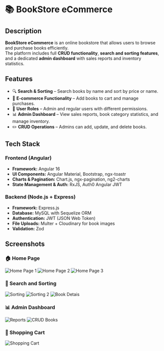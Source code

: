 # 📚 BookStore eCommerce

## Description  
**BookStore eCommerce** is an online bookstore that allows users to browse and purchase books efficiently.  
The platform includes full **CRUD functionality**, **search and sorting features**, and a dedicated **admin dashboard** with sales reports and inventory statistics.  

## Features  
- 🔍 **Search & Sorting** – Search books by name and sort by price or name.  
- 🛒 **E-commerce Functionality** – Add books to cart and manage purchases.  
- 👥 **User Roles** – Admin and regular users with different permissions.  
- 📊 **Admin Dashboard** – View sales reports, book category statistics, and manage inventory.  
- ✏️ **CRUD Operations** – Admins can add, update, and delete books.  

## Tech Stack  

### Frontend (Angular)  
- **Framework:** Angular 16  
- **UI Components:** Angular Material, Bootstrap, ngx-toastr  
- **Charts & Pagination:** Chart.js, ngx-pagination, ng2-charts  
- **State Management & Auth:** RxJS, Auth0 Angular JWT  

### Backend (Node.js + Express)  
- **Framework:** Express.js  
- **Database:** MySQL with Sequelize ORM  
- **Authentication:** JWT (JSON Web Token)  
- **File Uploads:** Multer + Cloudinary for book images  
- **Validation:** Zod  

## Screenshots
### 🏠 Home Page
![Home Page 1](https://github.com/user-attachments/assets/5a1c9013-2121-4000-91d5-25ac94cd5fe2)
![Home Page 2](https://github.com/user-attachments/assets/376592d5-1869-43a3-a9dc-fc859d2b765e)
![Home Page 3](https://github.com/user-attachments/assets/c17ed495-581f-4fc9-b850-d1b380d67d98)


### 🔎 Search and Sorting
![Sorting](https://github.com/user-attachments/assets/5f687619-3e58-4ca6-a397-c08512a7bf81)
![Sorting 2](https://github.com/user-attachments/assets/ff80c0f8-744b-45be-b658-4836ec6d7681)
![Book Detais](https://github.com/user-attachments/assets/e57e508f-0cef-4bb4-803b-44d0bb880792)


### 📊 Admin Dashboard
![Reports](https://github.com/user-attachments/assets/7e4c8ba8-aa1f-4f65-9498-217d9ac3b348)
![CRUD Books](https://github.com/user-attachments/assets/dbaae379-623e-4582-af37-74964114f7aa)


### 🛒 Shopping Cart
![Shopping Cart](https://github.com/user-attachments/assets/d32481c7-c991-41d2-8cb0-d8580848a9eb)
